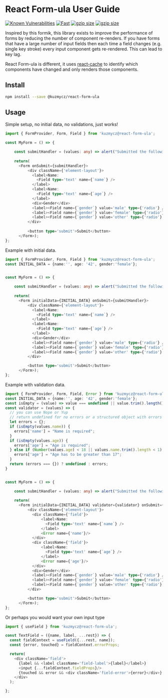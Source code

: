 # React Form-ula User Guide

[![Known Vulnerabilities](https://snyk.io/test/github/kuzmycz/react-form-ula/badge.svg?targetFile=package.json)](https://snyk.io/test/github/kuzmycz/react-form-ula?targetFile=package.json)
[![Fast](https://badgen.now.sh/badge/speed/really%20fast/green)](https://npm.im/@kuzmycz/react-form-ula)
[![gzip size](https://badgen.net/bundlephobia/minzip/@kuzmycz/react-form-ula)](https://bundlephobia.com/result?p=@kuzmycz/react-form-ula)
[![gzip size](https://badgen.net/badge/license/MIT/blue)](./LICENSE)


Inspired by this formik, this library exists to improve the performance of forms by reducing the number of component re-renders. If you have forms that have a large number 
of input fields then each time a field changes (e.g. single key stroke) every input component gets re-rendered. This can lead to key lag.

React Form-ula is different, it uses [react-cache](https://github.com/kuzmycz/react-cache) to identify which components have changed and only renders those components. 
   
## Install

```bash
npm install --save @kuzmycz/react-form-ula
```

## Usage

Simple setup, no initial data, no validations, just works!
```typescript jsx
import { FormProvider, Form, Field } from 'kuzmycz@react-form-ula';

const MyForm = () => {

    const submitHandler = (values: any) => alert("Submitted the following " + values);
    
    return(
      <Form onSubmit={submitHandler}>
          <div className={'element-layout'}>
            <label>Name:
              <Field type='text' name={`name`} />
            </label>
            <label>Name:
              <Field type='text' name={`age`} />
            </label>
            <div>Gender</div>
            <label><Field name={`gender`} value='male' type={'radio'} /> Male</label>
            <label><Field name={`gender`} value='female' type={'radio'} /> Female</label>
            <label><Field name={`gender`} value='other' type={'radio'} /> Other</label>
          </div>
    
          <button type='submit'>Submit</button>
      </Form>);
};

```

Example with initial data.
```typescript jsx
import { FormProvider, Form, Field } from 'kuzmycz@react-form-ula';
const INITIAL_DATA = {name:'', age: '42', gender:'female'};


const MyForm = () => {

    const submitHandler = (values: any) => alert("Submitted the following " + values);
    
    return(
      <Form initialData={INITIAL_DATA} onSubmit={submitHandler}>
          <div className={'element-layout'}>
            <label>Name:
              <Field type='text' name={`name`} />
            </label>
            <label>Name:
              <Field type='text' name={`age`} />
            </label>
            <div>Gender</div>
            <label><Field name={`gender`} value='male' type={'radio'} /> Male</label>
            <label><Field name={`gender`} value='female' type={'radio'} /> Female</label>
            <label><Field name={`gender`} value='other' type={'radio'} /> Other</label>
          </div>

          <button type='submit'>Submit</button>
      </Form>);
};
```

Example with validation data.
```typescript jsx
import { FormProvider, Form, Field, Error } from 'kuzmycz@react-form-ula';
const INITIAL_DATA = {name:'', age: '42', gender:'female'};
const isEmpty = (value) => value === undefined || value.trim().length() < 1;
const validator = (values) => {
  // you can use Nope or Yup
  // return undefined for no errors or a structured object with errors
  let errors = {};
  if (isEmpty(values.name)) {
    errors['name'] = "Name is required";
  }
  if (isEmpty(values.age)) {
    errors['age'] = "Age is required";
  } else if (Number(values.age) < 18 || values.name.trim().length < 1) {
    errors['age'] = "Age has to be greater than 17";
  }
  return (errors === {}) ? undefined : errors;
}


const MyForm = () => {

    const submitHandler = (values: any) => alert("Submitted the following " + values);
    
    return(
      <Form initialData={INITIAL_DATA} validator={validator} onSubmit={submitHandler}>
          <div className={'element-layout'}>
            <div className={'field'}>
                <label>Name:
                  <Field type='text' name={`name`} />
                </label>
                <Error name={'name'}/>
            </div>
            <div className={'field'}>
                <label>Name:
                  <Field type='text' name={`age`} />
                </label>
                <Error name={'age'}/>
            </div>
            <div>Gender</div>
            <label><Field name={`gender`} value='male' type={'radio'} /> Male</label>
            <label><Field name={`gender`} value='female' type={'radio'} /> Female</label>
            <label><Field name={`gender`} value='other' type={'radio'} /> Other</label>
          </div>

          <button type='submit'>Submit</button>
      </Form>);
};
```

Or perhaps you would want your own input type


```typescript jsx
import { useField } from 'kuzmycz@react-form-ula';

const TextField = ({name, label, ...rest}) => {
  const fieldContext = useField({...rest, name});
  const {error, touched} = fieldContext.errorProps;

  return(
    <div className='field'>
      {label && <label className='field-label'>{label}</label>}
      <input {...fieldContext.fieldProps}/>
      {touched && error && <div className='field-error'>{error}</div>}
    </div>
  );

};
```
